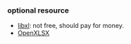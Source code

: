 ### optional resource

- [libxl](http://www.libxl.com/home.html): not free, should pay for money.
- [OpenXLSX](https://github.com/troldal/OpenXLSX)